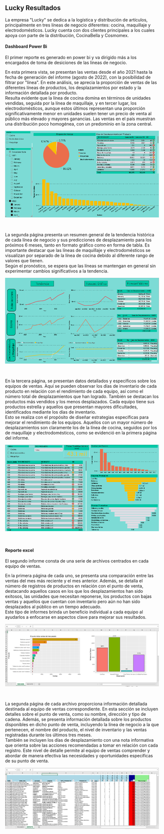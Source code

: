 ## Lucky Resultados

<p>La empresa "Lucky" se dedica a la logística y distribución de artículos, principalmente en tres líneas de negocio diferentes: cocina, maquillaje y electrodomésticos. Lucky cuenta con dos clientes principales
  a los cuales apoya con parte de la distribución, CocinaBella y Cosmomex.<br></p>

#### Dashboard Power Bi
<p>El primer reporte es generado en power bi y va dirigido más a los encargados de toma de desiciones de las lineas de negocio.</p>

<p>En esta primera vista, se presentan las ventas desde el año 2021 hasta la fecha de generación del informe (agosto de 2022), con la posibilidad de filtrar por "línea". En este análisis, se aprecia la proporción de ventas de las diferentes líneas de productos, los desplazamientos por estado y la información detallada por producto.<br>
Resulta evidente que la línea de cocina domina en términos de unidades vendidas, seguida por la línea de maquillaje, y en tercer lugar, los electrodomésticos, aunque estos últimos representan una proporción significativamente menor en unidades suelen tener un precio de venta al público más elevado y mayores ganancias. 
Las ventas en el país muestran una distribución poco homogénea, con un predominio en la zona central.</p>
<picture>
  <img alt="Shows an illustrated sun in light mode and a moon with stars in dark mode." 
    src="https://github.com/DiegoAMA/Imagenes/blob/45c3d9fd00291deea85631538911825a46354320/Lucky/PB%201.PNG">
</picture>
<p><br></p>

<p>La segunda página presenta un resumen general de la tendencia histórica de cada línea de negocio y sus predicciones de desplazamiento para los próximos 6 meses, tanto en formato gráfico como en forma de tabla.
Es importante destacar que las líneas de maquillaje y electrodomésticos se visualizan por separado de la línea de cocina debido al diferente rango de valores que tienen.<br>
Según el pronóstico, se espera que las líneas se mantengan en general sin experimentar cambios significativos a la tendencia.</p>
<picture>
  <img alt="Shows an illustrated sun in light mode and a moon with stars in dark mode." 
    src="https://github.com/DiegoAMA/Imagenes/blob/45c3d9fd00291deea85631538911825a46354320/Lucky/PB3.PNG">
</picture>
<p><br></p>


<p>En la tercera página, se presentan datos detallados y específicos sobre los equipos de ventas. Aquí se pueden observar los días de inventario de cada producto en relación con el rendimiento de cada equipo, así como el número total de desplazamientos que han logrado.
También se destacan los productos más vendidos y los menos desplazados. Cada equipo tiene sus productos estrella y aquellos que presentan mayores dificultades, identificados mediante los días de inventario.<br>
Esto se realiza con el propósito de diseñar estrategias específicas para mejorar el rendimiento de los equipos. Aquellos con un mayor número de desplazamientos son claramente los de la línea de cocina, seguidos por los de maquillaje y electrodomésticos, como se evidenció en la primera página del informe.</p>
<picture>
  <img alt="Shows an illustrated sun in light mode and a moon with stars in dark mode." 
    src="https://github.com/DiegoAMA/Imagenes/blob/45c3d9fd00291deea85631538911825a46354320/Lucky/PB2.PNG">
</picture>
<p><br></p>

#### Reporte excel
<p>El segundo informe consta de una serie de archivos centrados en cada equipo de ventas.</p>

<p>En la primera página de cada uno, se presenta una comparación entre las ventas del mes más reciente y el mes anterior. Además, se detalla el número de registros de productos en relación con el punto de venta, destacando aquellos casos en los que los desplazamientos han sido exitosos, las unidades que necesitan reponerse, los productos con bajas ventas y aquellos que cuentan con inventario pero aún no han sido desplazados al público en un tiempo adecuado.<br>
Este tipo de informes brinda un beneficio individual a cada equipo al ayudarlos a enfocarse en aspectos clave para mejorar sus resultados.</p>
<picture>
  <img alt="Shows an illustrated sun in light mode and a moon with stars in dark mode." 
    src="https://github.com/DiegoAMA/Imagenes/blob/45c3d9fd00291deea85631538911825a46354320/Lucky/Excel1.PNG">
</picture>
<p><br></p>

<p>La segunda página de cada archivo proporciona información detallada destinada al equipo de ventas correspondiente. En esta sección se incluyen detalles sobre el punto de venta, como su nombre, dirección y tipo de cadena. Además, se presenta información detallada sobre los productos disponibles en dicho punto de venta, incluyendo la línea de negocio a la que pertenecen, el nombre del producto, el nivel de inventario y las ventas registradas durante los últimos tres meses.<br> También se incluyen los días de desplazamiento con una nota informativa que orienta sobre las acciones recomendadas a tomar en relación con cada registro. 
Este nivel de detalle permite al equipo de ventas comprender y abordar de manera efectiva las necesidades y oportunidades específicas de su punto de venta.</p>
<picture>
  <img alt="Shows an illustrated sun in light mode and a moon with stars in dark mode." 
    src="https://github.com/DiegoAMA/Imagenes/blob/45c3d9fd00291deea85631538911825a46354320/Lucky/Excel2.PNG">
</picture>
<p><br></p>
